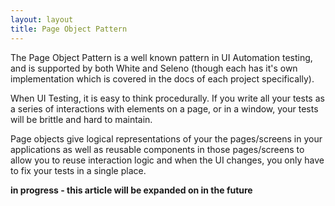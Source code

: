 ```yaml
---
layout: layout
title: Page Object Pattern
---
```


The Page Object Pattern is a well known pattern in UI Automation testing, and is supported by both White and Seleno (though each has it's own implementation which is covered in the docs of each project specifically).

When UI Testing, it is easy to think procedurally. If you write all your tests as a series of interactions with elements on a page, or in a window, your tests will be brittle and hard to maintain.

Page objects give logical representations of your the pages/screens in your applications as well as reusable components in those pages/screens to allow you to reuse interaction logic and when the UI changes, you only have to fix your tests in a single place.

**in progress - this article will be expanded on in the future**